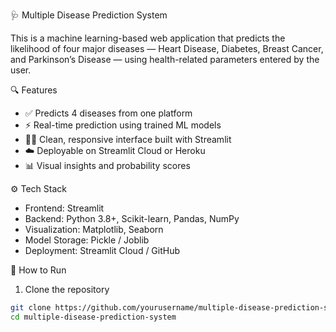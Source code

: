🩺 Multiple Disease Prediction System

This is a machine learning-based web application that predicts the likelihood of four major diseases — Heart Disease, Diabetes, Breast Cancer, and Parkinson’s Disease — using health-related parameters entered by the user.

🔍 Features
- ✅ Predicts 4 diseases from one platform
- ⚡ Real-time prediction using trained ML models
- 🧑‍💻 Clean, responsive interface built with Streamlit
- ☁️ Deployable on Streamlit Cloud or Heroku
- 📊 Visual insights and probability scores

⚙️ Tech Stack
- Frontend: Streamlit
- Backend: Python 3.8+, Scikit-learn, Pandas, NumPy
- Visualization: Matplotlib, Seaborn
- Model Storage: Pickle / Joblib
- Deployment: Streamlit Cloud / GitHub

🚀 How to Run

1. Clone the repository
```bash
git clone https://github.com/yourusername/multiple-disease-prediction-system.git
cd multiple-disease-prediction-system
